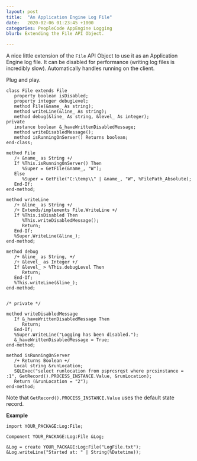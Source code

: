 ```yaml
---
layout: post
title:  "An Application Engine Log File"
date:   2020-02-06 01:23:45 +1000
categories: PeopleCode AppEngine Logging
blurb: Extending the File API Object.

---
```

A nice little extension of the ```File``` API Object to use it as an Application Engine log file. 
It can be disabled for performance (writing log files is incredibly slow). Automatically handles running on the client.

Plug and play.



```
class File extends File
   property boolean isDisabled;
   property integer debugLevel;
   method File(&name_ As string);
   method writeLine(&line_ As string);
   method debug(&line_ As string, &level_ As integer);
private
   instance boolean &_haveWrittenDisabledMessage;
   method writeDisabledMessage();
   method isRunningOnServer() Returns boolean;
end-class;

method File
   /+ &name_ as String +/
   If %This.isRunningOnServer() Then
      %Super = GetFile(&name_, "W");
   Else
      %Super = GetFile("C:\temp\\" | &name_, "W", %FilePath_Absolute);
   End-If;
end-method;

method writeLine
   /+ &line_ as String +/
   /+ Extends/implements File.WriteLine +/
   If %This.isDisabled Then
      %This.writeDisabledMessage();
      Return;
   End-If;
   %Super.WriteLine(&line_);
end-method;

method debug
   /+ &line_ as String, +/
   /+ &level_ as Integer +/
   If &level_ > %This.debugLevel Then
      Return;
   End-If;
   %This.writeLine(&line_);
end-method;


/* private */

method writeDisabledMessage
   If &_haveWrittenDisabledMessage Then
      Return;
   End-If;
   %Super.WriteLine("Logging has been disabled.");
   &_haveWrittenDisabledMessage = True;
end-method;

method isRunningOnServer
   /+ Returns Boolean +/
   Local string &runLocation;
   SQLExec("select runlocation from psprcsrqst where prcsinstance = :1", GetRecord().PROCESS_INSTANCE.Value, &runLocation);
   Return (&runLocation = "2");
end-method;
```

Note that ```GetRecord().PROCESS_INSTANCE.Value``` uses the default state record.

**Example**

```
import YOUR_PACKAGE:Log:File;

Component YOUR_PACKAGE:Log:File &Log;

&Log = create YOUR_PACKAGE:Log:File("LogFile.txt");
&Log.writeLine("Started at: " | String(%Datetime));
```

